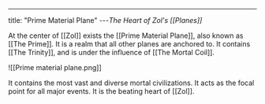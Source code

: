 ---
title: "Prime Material Plane"
---*The Heart of Zol's [[Planes]]*

At the center of [[Zol]] exists the [[Prime Material Plane]], also known as [[The Prime]]. It is a realm that all other planes are anchored to. It contains [[The Trinity]], and is under the influence of [[The Mortal Coil]].

![[Prime material plane.png]]

It contains the most vast and diverse mortal civilizations. It acts as the focal point for all major events. It is the beating heart of [[Zol]].
